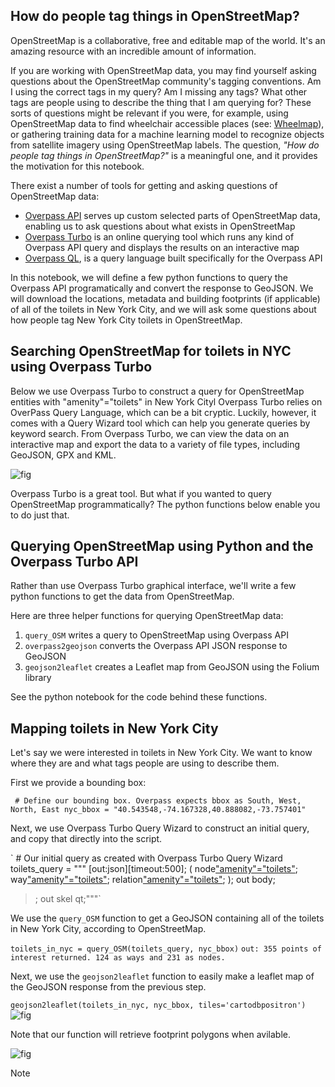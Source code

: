 ## How do people tag things in OpenStreetMap?

OpenStreetMap is a collaborative, free and editable map of the world. It's an amazing resource with an incredible amount of information.

If you are working with OpenStreetMap data, you may find yourself asking questions about the OpenStreetMap community's tagging conventions. Am I using the correct tags in my query? Am I missing any tags? What other tags are people using to describe the thing that I am querying for? These sorts of questions might be relevant if you were, for example, using OpenStreetMap data to find wheelchair accessible places (see: [Wheelmap](https://wheelmap.org/en/map#/?zoom=14)), or gathering training data for a machine learning model to recognize objects from satellite imagery using OpenStreetMap labels. The question, *"How do people tag things in OpenStreetMap?"* is a meaningful one, and it provides the motivation for this notebook.

There exist a number of tools for getting and asking questions of OpenStreetMap data:

- [Overpass API](http://wiki.openstreetmap.org/wiki/Overpass_API) serves up custom selected parts of OpenStreetMap data, enabling us to ask questions about what exists in OpenStreetMap
- [Overpass Turbo](http://overpass-turbo.eu/) is an online querying tool which runs any kind of Overpass API query and displays the results on an interactive map
- [Overpass QL](http://wiki.openstreetmap.org/wiki/Overpass_API/Overpass_QL), is a query language built specifically for the Overpass API

In this notebook, we will define a few python functions to query the Overpass API programatically and convert the response to GeoJSON. We will download the locations, metadata and building footprints (if applicable) of all of the toilets in New York City, and we will ask some questions about how people tag New York City toilets in OpenStreetMap.

## Searching OpenStreetMap for toilets in NYC using Overpass Turbo

Below we use Overpass Turbo to construct a query for OpenStreetMap entities with "amenity"="toilets" in New York Cityl Overpass Turbo relies on OverPass Query Language, which can be a bit cryptic. Luckily, however, it comes with a Query Wizard tool which can help you generate queries by keyword search. From Overpass Turbo, we can view the data on an interactive map and export the data to a variety of file types, including GeoJSON, GPX and KML. 

![fig](https://i.imgur.com/hd5z2rl.jpg)


Overpass Turbo is a great tool. But what if you wanted to query OpenStreetMap programmatically? The python functions below enable you to do just that.

## Querying OpenStreetMap using Python and the Overpass Turbo API

Rather than use Overpass Turbo graphical interface, we'll write a few python functions to get the data from OpenStreetMap. 

Here are three helper functions for querying OpenStreetMap data:

1. `query_OSM` writes a query to OpenStreetMap using Overpass API 
2. `overpass2geojson` converts the Overpass API JSON response to GeoJSON
3. `geojson2leaflet` creates a Leaflet map from GeoJSON using the Folium library

See the python notebook for the code behind these functions.

## Mapping toilets in New York City

Let's say we were interested in toilets in New York City. We want to know where they are and what tags people are using to describe them.

First we provide a bounding box:

` # Define our bounding box. Overpass expects bbox as South, West, North, East
nyc_bbox = "40.543548,-74.167328,40.888082,-73.757401"`

Next, we use Overpass Turbo Query Wizard to construct an initial query, and copy that directly into the script.

` # Our initial query as created with Overpass Turbo Query Wizard
toilets_query = """
[out:json][timeout:500];
(
  node["amenity"="toilets"]({{bbox}});
  way["amenity"="toilets"]({{bbox}});
  relation["amenity"="toilets"]({{bbox}});
);
out body;
>;
out skel qt;"""`

We use the `query_OSM` function to get a GeoJSON containing all of the toilets in New York City, according to OpenStreetMap.

`toilets_in_nyc = query_OSM(toilets_query, nyc_bbox)`
`out: 355 points of interest returned. 124 as ways and 231 as nodes.`

Next, we use the `geojson2leaflet` function to easily make a leaflet map of the GeoJSON response from the previous step.

`geojson2leaflet(toilets_in_nyc, nyc_bbox, tiles='cartodbpositron')`
![fig](https://i.imgur.com/OR9hHDd.jpg)

Note that our function will retrieve footprint polygons when avilable.

![fig](https://i.imgur.com/ZEpiE1K.jpg)



Note
